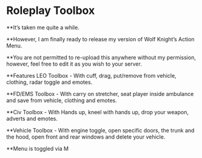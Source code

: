 # Roleplay Toolbox
**It’s taken me quite a while.

**However, I am finally ready to release my version of Wolf Knight’s Action Menu.

**You are not permitted to re-upload this anywhere without my permission, however, feel free to edit it as you wish to your server.

**Features
LEO Toolbox - With cuff, drag, put/remove from vehicle, clothing, radar toggle and emotes.

**FD/EMS Toolbox - With carry on stretcher, seat player inside ambulance and save from vehicle, clothing and emotes.

**Civ Toolbox - With Hands up, kneel with hands up, drop your weapon, adverts and emotes.

**Vehicle Toolbox - With engine toggle, open specific doors, the trunk and the hood, open front and rear windows and delete your vehicle.

**Menu is toggled via M
